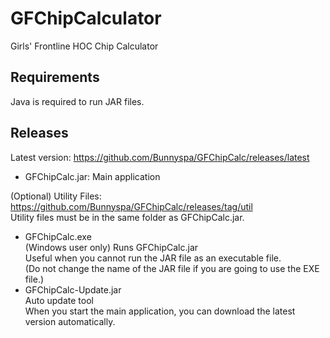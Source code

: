 # GFChipCalculator
Girls' Frontline HOC Chip Calculator

## Requirements
Java is required to run JAR files.


## Releases
Latest version: https://github.com/Bunnyspa/GFChipCalc/releases/latest
- GFChipCalc.jar: Main application

(Optional) Utility Files: https://github.com/Bunnyspa/GFChipCalc/releases/tag/util  
Utility files must be in the same folder as GFChipCalc.jar.
- GFChipCalc.exe  
(Windows user only) Runs GFChipCalc.jar  
Useful when you cannot run the JAR file as an executable file.  
(Do not change the name of the JAR file if you are going to use the EXE file.)
- GFChipCalc-Update.jar  
Auto update tool  
When you start the main application, you can download the latest version automatically.
